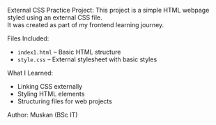 External CSS Practice Project:
This project is a simple HTML webpage styled using an external CSS file.  
It was created as part of my frontend learning journey.

Files Included:
- `index1.html` – Basic HTML structure
- `style.css` – External stylesheet with basic styles

 What I Learned:
- Linking CSS externally
- Styling HTML elements
- Structuring files for web projects

 Author:
 Muskan (BSc IT)
